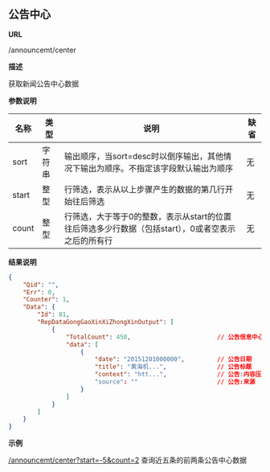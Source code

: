 
## 公告中心

**URL**

/announcemt/center

**描述**

获取新闻公告中心数据

**参数说明**


|名称|类型|说明|缺省|
| -------- | -------- | -------- | -------- |
|sort|字符串|输出顺序，当sort=desc时以倒序输出，其他情况下输出为顺序。不指定该字段默认输出为顺序|无|
|start|整型|行筛选，表示从以上步骤产生的数据的第几行开始往后筛选|无|
|count|整型|行筛选，大于等于0的整数，表示从start的位置往后筛选多少行数据（包括start），0或者空表示之后的所有行|无|

**结果说明**

```json
{
    "Qid": "",
    "Err": 0,
    "Counter": 1,
    "Data": {
        "Id": 81,
        "RepDataGongGaoXinXiZhongXinOutput": [
            {
                "TotalCount": 450,                        // 公告信息中心缓存总条目数
                "data": [
                    {
                        "date": "20151201000000",         // 公告日期
                        "title": "黄海机...",              // 公告标题
                        "context": "htt...",              // 公告:内容压缩文件下载url
                        "source": ""                      // 公告:来源
                    }
                ]
            }
        ]
    }
}
```

**示例**

[/announcemt/center?start=-5&count=2]($APIHOST$/announcemt/center?start=-5&count=2)
查询近五条的前两条公告中心数据
